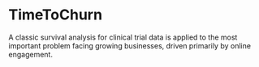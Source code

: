 # TimeToChurn
A classic survival analysis for clinical trial data is applied to the most important problem facing growing businesses, driven primarily by online engagement. 
